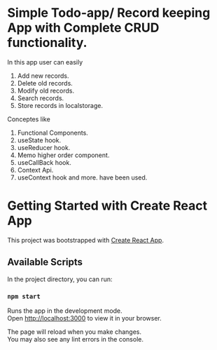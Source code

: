 # Simple Todo-app/ Record keeping App with Complete CRUD functionality.

In this app user can easily 
1. Add new records.
2. Delete old records.
3. Modify old records.
4. Search records.
5. Store records in localstorage.

Conceptes like
1. Functional Components.
2. useState hook.
3. useReducer hook.
4. Memo higher order component.
5. useCallBack hook.
6. Context Api.
7. useContext hook and more.
have been used.

# Getting Started with Create React App

This project was bootstrapped with [Create React App](https://github.com/facebook/create-react-app).

## Available Scripts

In the project directory, you can run:

### `npm start`

Runs the app in the development mode.\
Open [http://localhost:3000](http://localhost:3000) to view it in your browser.

The page will reload when you make changes.\
You may also see any lint errors in the console.

